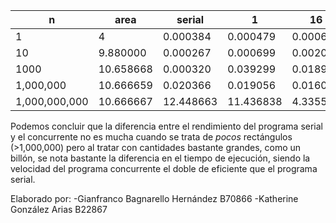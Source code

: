 | n | area | serial | 1  | 16 | 32 | 64 |
|---|---|---|---|---|---|---|
| 1  | 4 | 0.000384 | 0.000479  | 0.000614  | 0.000443 | 0.000094 |
| 10  | 9.880000  |  0.000267 | 0.000699  | 0.002039 | 0.001795 | 0.002113  |
| 1000  | 10.658668 | 0.000320 |  0.039299 | 0.018907 | 0.000767  | 0.000094  |
| 1,000,000 | 10.666659  | 0.020366 |  0.019056 | 0.016053  | 0.006618 |  0.013558 |
| 1,000,000,000 | 10.666667  | 12.448663 | 11.436838  |  4.335590 | 4.055215 | 3.892265 |

Podemos concluir que la diferencia entre el rendimiento del programa serial y el concurrente no es mucha cuando se trata de _pocos_ rectángulos (>1,000,000)
pero al tratar con cantidades bastante grandes, como un billón, se nota bastante la diferencia en el tiempo de ejecución, siendo la velocidad del programa concurrente el doble de eficiente que el programa serial.

Elaborado por:
-Gianfranco Bagnarello Hernández B70866
-Katherine González Arias B22867
